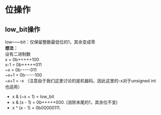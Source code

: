 # 位操作
## low_bit操作
low——bit：仅保留整数最低位的1，其余变成零  
**想法：**   
设有二进制数  
x = 0b+++++100  
x-1 = 0b+++++011  
~x = 0b-----011  
~x+1 = 0b-----100  
~x+1 = -x （注意由于我们这里讨论的是机器码，因此这里的-x对于unsigned int也适用）  
+ x & (~x + 1) = low_bit
+ x & (x - 1) = 0b+++++000. (消除末尾的1，其余位不变)
+ x ^ (x - 1) = 0b00000111.  

